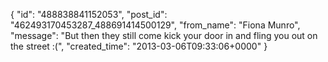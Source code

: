  {
   "id": "488838841152053",
   "post_id": "462493170453287_488691414500129",
   "from_name": "Fiona Munro",
   "message": "But then they still come kick your door in and fling you out on the street :(",
   "created_time": "2013-03-06T09:33:06+0000"
 }
